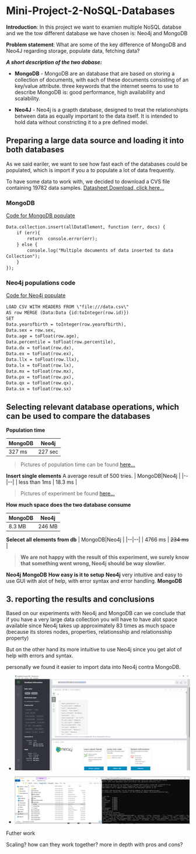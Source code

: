 # Mini-Project-2-NoSQL-Databases
  
**Introduction**: In this project we want to examien multiple NoSQL databse and we the tow different database we have chosen is: Neo4j and MongoDB

**Problem statement**: What are some of the key difference of MongoDB and Neo4J regarding storage, populate data, fetching data?

***A short description of the two dabase:***

-  **MongoDB** - MongoDB are an database that are based on storing a collection of documents, with each of these documents consisting of an key/value attribute. three keywords that the internet seems to use to describe MongoDB is: good performance, high availability and scalability.

-  **Neo4J** - Neo4j is a grapth database, designed to treat the relationshipts between data as equally important to the data itself. It is intended to hold data without constricting it to a pre defined model.

## Preparing a large data source and loading it into both databases

As we said eariler, we want to see how fast each of the databases could be populated, which is import if you a to populate a lot of data frequently.

To have some data to work with, we decided to download a CVS file containing 19782 data samples. [Datasheet Download, click here...]([https://www.stats.govt.nz/assets/Uploads/New-Zealand-cohort-life-tables/New-Zealand-cohort-life-tables-March-2020-update/Download-data/complete-cohort-life-tables-1876-2018.csv](https://www.stats.govt.nz/assets/Uploads/New-Zealand-cohort-life-tables/New-Zealand-cohort-life-tables-March-2020-update/Download-data/complete-cohort-life-tables-1876-2018.csv))

### MongoDB
[Code for MongoDB populate](https://github.com/DunkRing/Mini-Project-2-NoSQL-Databases/blob/master/MongoDB/populateMongoDB.js)
```
Data.collection.insert(allDataElement, function (err, docs) {
	if (err){
		return  console.error(err);
	} else {
		console.log("Multiple documents of data inserted to data Collection");
	}
});
```

### Neo4j populations code
[Code for Neo4j populate](https://github.com/DunkRing/Mini-Project-2-NoSQL-Databases/blob/master/Neo4j/populateNeo4j.js)

```
LOAD CSV WITH HEADERS FROM \"file:///data.csv\"
AS row MERGE (Data:Data {id:toInteger(row.id)})
SET
Data.yearofbirth = toInteger(row.yearofbirth),
Data.sex = row.sex,
Data.age = toFloat(row.age),
Data.percentile = toFloat(row.percentile),
Data.dx = toFloat(row.dx),
Data.ex = toFloat(row.ex),
Data.llx = toFloat(row.llx),
Data.lx = toFloat(row.lx),
Data.mx = toFloat(row.mx),
Data.px = toFloat(row.px),
Data.qx = toFloat(row.qx),
Data.sx = toFloat(row.sx)
```

## Selecting relevant database operations, which can be used to compare the databases

**Population time**

|MongoDB|Neo4j  |
|--|--|
| 327 ms | 227 sec |

> Pictures of population time can be found [here...](https://github.com/DunkRing/Mini-Project-2-NoSQL-Databases/tree/master/img)
  
**Insert single elements**
A average result of 500 tries. 
| MongoDB|Neo4j   |
|--|--|
| less than 1ms | 18.3 ms |

> Pictures of experiment be found [here...](https://github.com/DunkRing/Mini-Project-2-NoSQL-Databases/tree/master/img)
  
**How much space does the two database consume**

| MongoDB|Neo4j   |
|--|--|
| 8.3 MB | 246 MB |

**Selecet all elements from db**
| MongoDB|Neo4j   |
|--|--|
| 4766 ms | ~~234 ms~~ |

> **We are not happy with the result of this experiment, we surely know that something went wrong, Neo4j should be way slowlier.** 

**Neo4j**
**MongoDB**
**How easy is it to setup**
**Neo4j**
very intuitive and easy to use GUI with alot of help, with error syntax and error handling.
**MongoDB**
## 3. reporting the results and conclusions

Based on our experiments with Neo4j and MongoDB can we conclude that if you have a very large data collection you will have to have alot space available since Neo4j takes up approximately 83 times as much space (because its stores nodes, properties, relationsship and relationsship property)

But on the other hand its more intuitive to use Neo4j since you get alot of help with errors and syntax.

personally we found it easier to import data into Neo4j contra MongoDB.
-  ![List item](https://github.com/DunkRing/Mini-Project-2-NoSQL-Databases/blob/master/img/ashjdsfhasdfhds.JPG)

-  ![List item](https://github.com/DunkRing/Mini-Project-2-NoSQL-Databases/blob/master/img/khdgjsdfa.JPG)

Futher work

Scaling? how can they work together? more in depth with pros and cons?
